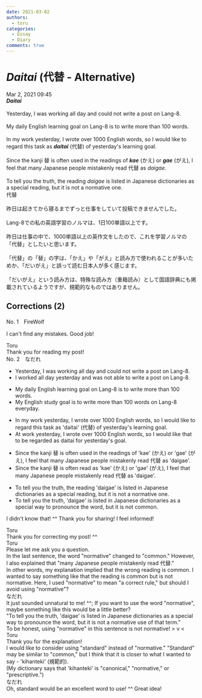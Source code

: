 ```yaml
---
date: 2021-03-02
authors:
  - toru
categories:
  - Essay
  - Diary
comments: true
---
```


# <strong><em>Daitai</strong></em> (代替 - Alternative)
<div class="date">Mar 2, 2021 09:45</div>
<div id="post"><div id="body_show_ori">
<strong><em>Daitai</strong></em><br/><br/>Yesterday, I was working all day and could not write a post on Lang-8.<br/><br/>My daily English learning goal on Lang-8 is to write more than 100 words.<br/><br/>In my work yesterday, I wrote over 1000 English words, so I would like to regard this task as <strong><em>daitai</em></strong> (代替) of yesterday's learning goal.<br/><br/>Since the kanji 替 is often used in the readings of <strong><em>kae</em></strong> (かえ) or <strong><em>gae</em></strong> (がえ), I feel that many Japanese people mistakenly read 代替 as <em>daigae</em>.<br/><br/>To tell you the truth, the reading <em>daigae</em> is listed in Japanese dictionaries as a special reading, but it is not a normative one.
</div></div>

<!-- more -->

<div id="post_ja"><div id="body_show_mo">
代替<br/><br/>昨日は起きてから寝るまでずっと仕事をしていて投稿できませんでした。<br/><br/>Lang-8での私の英語学習のノルマは、1日100単語以上です。<br/><br/>昨日は仕事の中で、1000単語以上の英作文をしたので、これを学習ノルマの「代替」としたいと思います。<br/><br/>「代替」の「替」の字は、「かえ」や「がえ」と読み方で使われることが多いためか、「だいがえ」と誤って読む日本人が多く感じます。<br/><br/>「だいがえ」という読み方は、特殊な読み方（重箱読み）として国語辞典にも掲載されているようですが、規範的なものではありません。
</div></div>

## Corrections (2)
<div id="block"><div class="first_name"> No. 1　<span class="just_name">FireWolf</span></div><div id="block2">
<p class="comment_small">
 I can't find any mistakes. Good job!
</p>

</div><div class="name"><span class="just_name">Toru</span><br>
Thank you for reading my post!
</div>
</div>
<div id="block"><div class="first_name"> No. 2　<span class="just_name">なだれ</span></div><div id="block2">
<ul class="correction_field">
<li class="incorrect">Yesterday, I was working all day and could not write a post on Lang-8.</li>
<li class="corrected correct">
<span class="f_red">I worked </span>all day <span class="f_red">yesterday</span> and<span class="f_red"> was not able to</span> write a post on Lang-8.
</li>
</ul>
<ul class="correction_field">
<li class="incorrect">My daily English learning goal on Lang-8 is to write more than 100 words.</li>
<li class="corrected correct">
My English <span class="f_red">study</span> goal<span class="f_red"> is to write more than 100 words on Lang-8 everyday.</span>
</li>
</ul>
<ul class="correction_field">
<li class="incorrect">In my work yesterday, I wrote over 1000 English words, so I would like to regard this task as 'daitai' (代替) of yesterday's learning goal.</li>
<li class="corrected correct">
<span class="f_red">At</span> work yesterday, I wrote over 1000 English words, so I would like <span class="f_red">that to be regarded as daitai for yesterday's goal.</span>
</li>
</ul>
<ul class="correction_field">
<li class="incorrect">Since the kanji 替 is often used in the readings of 'kae' (かえ) or 'gae' (がえ), I feel that many Japanese people mistakenly read 代替 as 'daigae'.</li>
<li class="corrected correct">
Since the kanji 替 is often <span class="f_red">read as</span> 'kae' (かえ) or 'gae' (がえ), I feel that many Japanese people mistakenly read 代替 as 'daigae'.
</li>
</ul>
<ul class="correction_field">
<li class="incorrect">To tell you the truth, the reading 'daigae' is listed in Japanese dictionaries as a special reading, but it is not a normative one.</li>
<li class="corrected correct">
To tell you the truth, 'daigae' is listed in Japanese dictionaries as a special <span class="f_red">way to pronounce the word</span>, but it is not <span class="f_red">common</span>.
</li>
</ul>
<p class="comment_small">
 I didn't know that! ^^ Thank you for sharing! I feel informed!
</p>

</div><div class="name"><span class="just_name">Toru</span><br>
Thank you for correcting my post! ^^
</div>
<div class="name"><span class="just_name">Toru</span><br>
Please let me ask you a question.<br/>In the last sentence, the word "normative" changed to "common." However, I also explained that "many Japanese people mistakenly read 代替."<br/>In other words, my explanation implied that the wrong reading is common. I wanted to say something like that the reading is common but is not normative. Here, I used "normative" to mean "a correct rule," but should I avoid using "normative"?
</div>
<div class="name"><span class="just_name">なだれ</span><br>
It just sounded unnatural to me! ^^; If you want to use the word "normative", maybe something like this would be a little better?<br/>"To tell you the truth, 'daigae' is listed in Japanese dictionaries as a special way to pronounce the word, but it is not a normative use of that term."<br/>To be honest, using "normative" in this sentence is not normative! &gt; v &lt;
</div>
<div class="name"><span class="just_name">Toru</span><br>
Thank you for the explanation!<br/>I would like to consider using "standard" instead of "normative." "Standard" may be similar to "common," but I think that it is closer to what I wanted to say - 'kihanteki' (規範的).<br/>(My dictionary says that 'kihanteki' is "canonical," "normative," or "prescriptive.")
</div>
<div class="name"><span class="just_name">なだれ</span><br>
Oh, standard would be an excellent word to use! ^^ Great idea!
</div>
</div>
